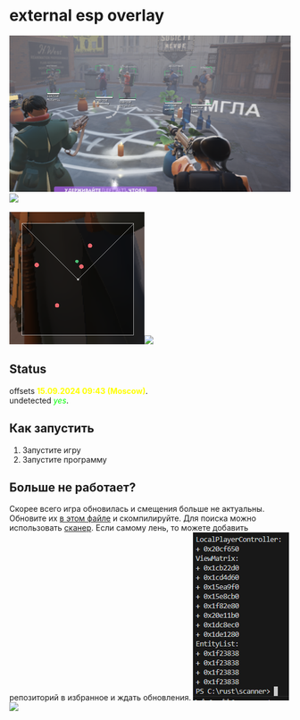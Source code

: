 
# external esp overlay

![](images/preview.png)![](preview)

![](images/radar.png)![](preview)

## Status

offsets <span style="color:yellow">**15.09.2024 09:43 (Moscow)**</span>.<br>
undetected <span style="color:lime">*yes*</span>.

## Как запустить

1. Запустите игру
2. Запустите программу

## Больше не работает?

Скорее всего игра обновилась и смещения больше не актуальны.
Обновите их [в этом файле](https://github.com/Loara228/deadlock-esp/blob/master/deadlock/Offsets.cs) и скомпилируйте. Для поиска можно использовать [сканер](https://github.com/Loara228/deadlock-esp/blob/master/scanner/src/main.rs).
Если самому лень, то можете добавить репозиторий в избранное и ждать обновления.
![](images/offsets.png)![](offsets)